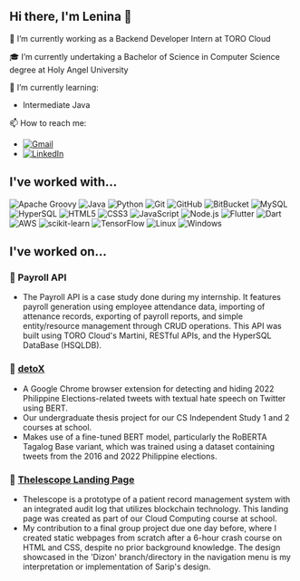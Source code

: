 ## Hi there, I'm Lenina 👋

🔭 I’m currently working as a Backend Developer Intern at TORO Cloud

🎓 I’m currently undertaking a Bachelor of Science in Computer Science degree at Holy Angel University

🌱 I’m currently learning:
- Intermediate Java

📫 How to reach me:
- [![Gmail](https://img.shields.io/badge/dleninajemima@gmail.com-232f3e?style=social&logo=gmail)](https://mail.google.com/mail/u/0/?fs=1&to=dleninajemima@gmail.com&su=SUBJECT&body=BODY&tf=cm)
- [![LinkedIn](https://img.shields.io/badge/lenina--dizon-232f3e?style=social&logo=linkedin)](https://www.linkedin.com/in/lenina-dizon/)

## I've worked with...

![Apache Groovy](https://img.shields.io/badge/Apache_Groovy-white?style=for-the-badge&logo=apache%20groovy&logoColor=white&color=4298b8)
![Java](https://img.shields.io/badge/Java-ed8b00?style=for-the-badge&logo=openjdk)
![Python](https://img.shields.io/badge/Python-3776AB?style=for-the-badge&logo=python&logoColor=white)
![Git](https://img.shields.io/badge/Git-f64d27?style=for-the-badge&logo=git&logoColor=white)
![GitHub](https://img.shields.io/badge/GitHub-1f2328?style=for-the-badge&logo=github&logoColor=white)
![BitBucket](https://img.shields.io/badge/BitBucket-2684ff?style=for-the-badge&logo=bitbucket&logoColor=white)
![MySQL](https://img.shields.io/badge/MySQL-00758f?style=for-the-badge&logo=mysql&logoColor=white&labelColor=f29111)
![HyperSQL](https://img.shields.io/badge/HyperSQL-255d84?style=for-the-badge&logo=hypersql&logoColor=white)
![HTML5](https://img.shields.io/badge/HTML5-E34F26?style=for-the-badge&logo=html5&logoColor=white)
![CSS3](https://img.shields.io/badge/CSS3-1572B6?style=for-the-badge&logo=css3&logoColor=white)
![JavaScript](https://img.shields.io/badge/JavaScript-F7DF1E?style=for-the-badge&logo=javascript&logoColor=black)
![Node.js](https://img.shields.io/badge/Node.js-417e38?style=for-the-badge&logo=node.js&logoColor=white)
![Flutter](https://img.shields.io/badge/Flutter-0468d7?style=for-the-badge&logo=flutter&logoColor=white)
![Dart](https://img.shields.io/badge/Dart-0c6291?style=for-the-badge&logo=dart&logoColor=white)
![AWS](https://img.shields.io/badge/AWS-232f3e?style=for-the-badge&logo=amazon-aws&logoColor=white&labelColor=ec7211)
![scikit-learn](https://img.shields.io/badge/scikit--learn-%23F7931E.svg?style=for-the-badge&logo=scikit-learn&logoColor=white)
![TensorFlow](https://img.shields.io/badge/TensorFlow-%23FF6F00.svg?style=for-the-badge&logo=TensorFlow&logoColor=white)
![Linux](https://img.shields.io/badge/Linux-FCC624?style=for-the-badge&logo=linux&logoColor=black)
![Windows](https://img.shields.io/badge/Windows-0078D6?style=for-the-badge&logo=windows&logoColor=white)

## I've worked on...

### 🧾 Payroll API
- The Payroll API is a case study done during my internship. It features payroll generation using employee attendance data, importing of attenance records, exporting of payroll reports, and simple entity/resource management through CRUD operations. This API was built using TORO Cloud's Martini, RESTful APIs, and the HyperSQL DataBase (HSQLDB).

### 💭 [detoX](https://github.com/lileona/detoX)
- A Google Chrome browser extension for detecting and hiding 2022 Philippine Elections-related tweets with textual hate speech on Twitter using BERT.
- Our undergraduate thesis project for our CS Independent Study 1 and 2 courses at school.
- Makes use of a fine-tuned BERT model, particularly the RoBERTA Tagalog Base variant, which was trained using a dataset containing tweets from the 2016 and 2022 Philippine elections.

### 🔭 [Thelescope Landing Page](https://github.com/lileona/thelescope-landing-page)
- Thelescope is a prototype of a patient record management system with an integrated audit log that utilizes blockchain technology. This landing page was created as part of our Cloud Computing course at school.
- My contribution to a final group project due one day before, where I created static webpages from scratch after a 6-hour crash course on HTML and CSS, despite no prior background knowledge. The design showcased in the 'Dizon' branch/directory in the navigation menu is my interpretation or implementation of Sarip's design.
